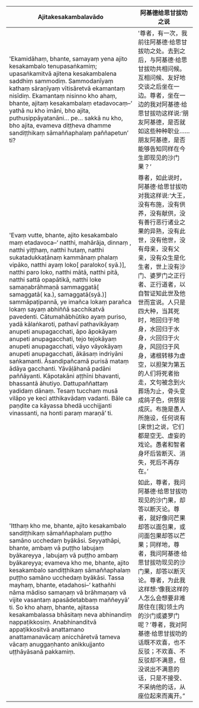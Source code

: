 Ajitakesakambalavādo|阿基德给思甘拔叻之说
--------- | -------------
'Ekamidāhaṃ, bhante, samayaṃ yena ajito kesakambalo tenupasaṅkamiṃ; upasaṅkamitvā ajitena kesakambalena saddhiṃ sammodiṃ. Sammodanīyaṃ kathaṃ sāraṇīyaṃ vītisāretvā ekamantaṃ nisīdiṃ. Ekamantaṃ nisinno kho ahaṃ, bhante, ajitaṃ kesakambalaṃ etadavocaṃ–‘ yathā nu kho imāni, bho ajita, puthusippāyatanāni… pe… sakkā nu kho, bho ajita, evameva diṭṭheva dhamme sandiṭṭhikaṃ sāmaññaphalaṃ paññapetun’ ti?|'尊者，有一次，我前往阿基德·给思甘拔叻之处。去到之后，与阿基德·给思甘拔叻共相问候。互相问候、友好地交谈之后坐在一边。尊者，坐在一边的我对阿基德·给思甘拔叻这样说:‘朋友阿基德，是否就如这些种种职业……朋友阿基德，是否能够告知同样在今生即现见的沙门果？’
'Evaṃ vutte, bhante, ajito kesakambalo maṃ etadavoca–‘ natthi, mahārāja, dinnaṃ , natthi yiṭṭhaṃ, natthi hutaṃ, natthi sukatadukkaṭānaṃ kammānaṃ phalaṃ vipāko, natthi ayaṃ loko[ paraloko( syā.)], natthi paro loko, natthi mātā, natthi pitā, natthi sattā opapātikā, natthi loke samaṇabrāhmaṇā sammaggatā[ samaggatā( ka.), samaggatā(syā.)] sammāpaṭipannā, ye imañca lokaṃ parañca lokaṃ sayaṃ abhiññā sacchikatvā pavedenti. Cātumahābhūtiko ayaṃ puriso, yadā kālaṅkaroti, pathavī pathavikāyaṃ anupeti anupagacchati, āpo āpokāyaṃ anupeti anupagacchati, tejo tejokāyaṃ anupeti anupagacchati, vāyo vāyokāyaṃ anupeti anupagacchati, ākāsaṃ indriyāni saṅkamanti. Āsandipañcamā purisā mataṃ ādāya gacchanti. Yāvāḷāhanā padāni paññāyanti. Kāpotakāni aṭṭhīni bhavanti, bhassantā āhutiyo. Dattupaññattaṃ yadidaṃ dānaṃ. Tesaṃ tucchaṃ musā vilāpo ye keci atthikavādaṃ vadanti. Bāle ca paṇḍite ca kāyassa bhedā ucchijjanti vinassanti, na honti paraṃ maraṇā’ ti.|尊者，如此说时，阿基德·给思甘拔叻对我这样说:‘大王，没有布施，没有供养，没有献供，没有善行恶行诸业之果的异熟，没有此世，没有他世，没有母亲，没有父亲，没有众生是化生者，世上没有沙门、婆罗门之正行者、正行道者，以自智证知此世及他世而宣说。人只是四大种，当其死时，地回归于地身，水回归于水身，火回归于火身，风回归于风身，诸根转移为虚空，以担架为第五的人们将死者抬走，文句被念到火葬场为止，骨头变成鸽子色，供祭皆成灰。布施是愚人所施设，任何说有[来世]之说，它们都是空无、虚妄的戏论。愚者和智者身坏后皆断灭、消失，死后不再存在。’
'Itthaṃ kho me, bhante, ajito kesakambalo sandiṭṭhikaṃ sāmaññaphalaṃ puṭṭho samāno ucchedaṃ byākāsi. Seyyathāpi, bhante, ambaṃ vā puṭṭho labujaṃ byākareyya , labujaṃ vā puṭṭho ambaṃ byākareyya; evameva kho me, bhante, ajito kesakambalo sandiṭṭhikaṃ sāmaññaphalaṃ puṭṭho samāno ucchedaṃ byākāsi. Tassa mayhaṃ, bhante, etadahosi–‘ kathañhi nāma mādiso samaṇaṃ vā brāhmaṇaṃ vā vijite vasantaṃ apasādetabbaṃ maññeyyā’ ti. So kho ahaṃ, bhante, ajitassa kesakambalassa bhāsitaṃ neva abhinandiṃ nappaṭikkosiṃ. Anabhinanditvā appaṭikkositvā anattamano anattamanavācaṃ anicchāretvā tameva vācaṃ anuggaṇhanto anikkujjanto uṭṭhāyāsanā pakkamiṃ.|如此，尊者，我问阿基德·给思甘拔叻现见的沙门果，却答以断灭论。尊者，就好像问芒果却答以面包果，或问面包果却答以芒果；同样地，尊者，我问阿基德·给思甘拔叻现见的沙门果，却答以断灭论。尊者，为此我这样想:‘像我这样的人怎么会想要非难居住在[我]领土内的沙门或婆罗门呢？’尊者，我对阿基德·给思甘拔叻的话既不欢喜，也不反驳；不欢喜、不反驳却不满意，但没说出不满意的话，只是不接受、不采纳他的话，从座位起来而离开。”